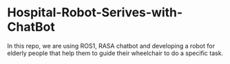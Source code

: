 # Hospital-Robot-Serives-with-ChatBot
In this repo, we are using ROS1, RASA chatbot and developing a robot for elderly people that help them to guide their wheelchair to do a specific task.
